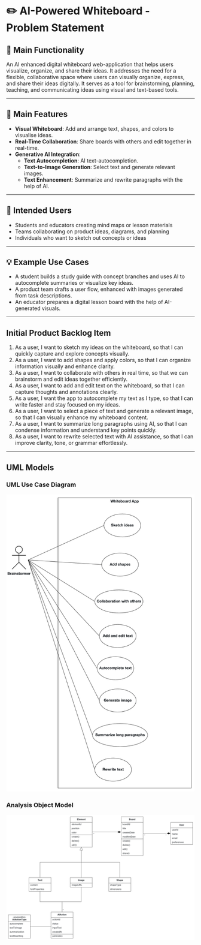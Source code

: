# ✏️ AI-Powered Whiteboard - Problem Statement


## 🧩 Main Functionality

An AI enhanced digital whiteboard web-application that helps users visualize, organize, and share their ideas.
It addresses the need for a flexible, collaborative space where users can visually organize, express, and share their ideas digitally. It serves as a tool for brainstorming, planning, teaching, and communicating ideas using visual and text-based tools.

---

## 🚀 Main Features

-  **Visual Whiteboard**: Add and arrange text, shapes, and colors to visualise ideas.
-  **Real-Time Collaboration**: Share boards with others and edit together in real-time.
-  **Generative AI Integration**:
    - **Text Autocompletion**: AI text-autocompletion.
    - **Text-to-Image Generation**: Select text and generate relevant images.
    - **Text Enhancement**: Summarize and rewrite paragraphs with the help of AI.
---

## 👥 Intended Users

- Students and educators creating mind maps or lesson materials
- Teams collaborating on product ideas, diagrams, and planning
- Individuals who want to sketch out concepts or ideas

---

## 💡 Example Use Cases

- A student builds a study guide with concept branches and uses AI to autocomplete summaries or visualize key ideas.
- A product team drafts a user flow, enhanced with images generated from task descriptions.
- An educator prepares a digital lesson board with the help of AI-generated visuals.

---

## Initial Product Backlog Item

1. As a user, I want to sketch my ideas on the whiteboard, so that I can quickly capture and explore concepts visually. 
2. As a user, I want to add shapes and apply colors, so that I can organize information visually and enhance clarity.
3. As a user, I want to collaborate with others in real time, so that we can brainstorm and edit ideas together efficiently.
4. As a user, I want to add and edit text on the whiteboard, so that I can capture thoughts and annotations clearly.
5. As a user, I want the app to autocomplete my text as I type, so that I can write faster and stay focused on my ideas.
6. As a user, I want to select a piece of text and generate a relevant image, so that I can visually enhance my whiteboard content.
7. As a user, I want to summarize long paragraphs using AI, so that I can condense information and understand key points quickly.
8. As a user, I want to rewrite selected text with AI assistance, so that I can improve clarity, tone, or grammar effortlessly.

---
## UML Models
### UML Use Case Diagram

![UML Use Case Diagram](docs/UMLUseCaseDiagram.png)

### Analysis Object Model
![AOM](docs/AOM.png)
